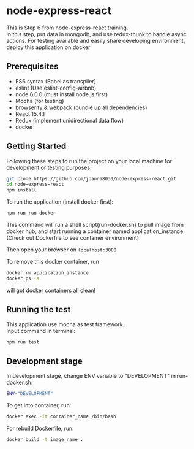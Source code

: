 # node-express-react

This is Step 6 from node-express-react training.  
In this step, put data in mongodb, and use redux-thunk to handle async actions.
For testing available and easily share developing environment, deploy this application on docker

## Prerequisites
- ES6 syntax (Babel as transpiler)
- eslint (Use eslint-config-airbnb)
- node 6.0.0 (must install node.js first)
- Mocha (for testing)
- browserify & webpack (bundle up all dependencies)
- React 15.4.1
- Redux (implement unidirectional data flow)
- docker

## Getting Started
Following these steps to run the project on your local machine for development or testing purposes:  

``` sh
git clone https://github.com/joanna8030/node-express-react.git
cd node-express-react
npm install
```
To run the application (install docker first):
``` sh
npm run run-docker
```
This command will run a shell script(run-docker.sh) to pull image from docker hub, and start running a container named application_instance. (Check out Dockerfile to see container environment)    

Then open your browser on `localhost:3000`

To remove this docker container, run
``` sh
docker rm application_instance
docker ps -a
```  
will got docker containers all clean!

## Running the test
This application use mocha as test framework.  
Input command in terminal:
``` sh
npm run test
```

## Development stage
In development stage, change ENV variable to "DEVELOPMENT" in run-docker.sh:
``` sh
ENV="DEVELOPMENT"
```
To get into container, run:
``` sh
docker exec -it container_name /bin/bash
```
For rebuild Dockerfile, run:
``` sh
docker build -t image_name .
```

